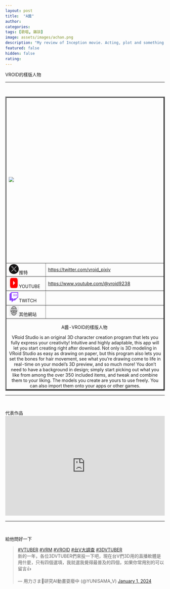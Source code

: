 ```yaml
---
layout: post
title:  "A醬"
author: 
categories: 
tags: [歌唱, 雜談]
image: assets/images/achan.png
description: "My review of Inception movie. Acting, plot and something else in this short description."
featured: false
hidden: false
rating: 
---
```

VROID的樣版人物
<hr />
<p>&nbsp;</p>

<table style="border-collapse: collapse; width: 512; " border="3">
<tbody>
<tr style="height: 517px;">
<td style="width: 47.5125%; height: 517px;" colspan="2"><img src="https://i.imgur.com/r6qraMX.png" /></td>
</tr>
<tr style="height: 24px;">
<td style="width: 14.2515%; height: 24px;"><img src="../assets/images/twitter.png" alt="" width="32" height="32" />推特</td>
<td style="width: 33.261%; height: 24px;"><a href="https://twitter.com/vroid_pixiv">https://twitter.com/vroid_pixiv</a></td>
</tr>
<tr style="height: 39px;">
<td style="width: 14.2515%; height: 39px;"><img src="../assets/images/youtube.png" alt="" width="32" height="32" />YOUTUBE</td>
<td style="width: 33.261%; height: 39px;"><a href="https://www.youtube.com/@vroid9238">https://www.youtube.com/@vroid9238</a></td>
</tr>
<tr style="height: 39px;">
<td style="width: 14.2515%; height: 39px;"><img src="../assets/images/twitch.png" alt="" width="32" height="32" />TWITCH</td>
<td style="width: 33.261%; height: 39px;">&nbsp;</td>
</tr>
<tr style="height: 22px;">
<td style="width: 14.2515%; height: 22px;"><img src="../assets/images/www.png" alt="" width="32" height="32" />其他網站</td>
<td style="width: 33.261%; height: 22px;">&nbsp;</td>
</tr>
<tr>
<td style="width: 47.5125%; text-align: center;" colspan="2">
  <p>A醬-VROID的樣版人物&nbsp;</p>

<div>VRoid Studio is an original 3D character creation program that lets you fully express your creativity! Intuitive and highly adaptable, this app will let you start creating right after download. Not only is 3D modeling in VRoid Studio as easy as drawing on paper, but this program also lets you set the bones for hair movement, see what you&rsquo;re drawing come to life in real-time on your model&rsquo;s 3D preview, and so much more! You don&rsquo;t need to have a background in design; simply start picking out what you like from among the over 350 included items, and tweak and combine them to your liking. The models you create are yours to use freely. You can also import them onto your apps or other games.</div>

</td>
</tr>
</tbody>
</table>

<hr />
<p>&nbsp;</p>
代表作品
<iframe style="width:100%;" height="315" src="https://www.youtube.com/embed/2gfEpSW-pvw?rel=0&showinfo=0" frameborder="0" allowfullscreen></iframe>
<hr />
<p>&nbsp;</p>

給他問好一下
<blockquote class="twitter-tweet"><p lang="zh" dir="ltr"><a href="https://twitter.com/hashtag/VTUBER?src=hash&amp;ref_src=twsrc%5Etfw">#VTUBER</a> <a href="https://twitter.com/hashtag/VRM?src=hash&amp;ref_src=twsrc%5Etfw">#VRM</a> <a href="https://twitter.com/hashtag/VROID?src=hash&amp;ref_src=twsrc%5Etfw">#VROID</a> <a href="https://twitter.com/hashtag/%E5%8F%B0V%E5%A4%A7%E8%AA%BF%E6%9F%A5?src=hash&amp;ref_src=twsrc%5Etfw">#台V大調查</a> <a href="https://twitter.com/hashtag/3DVTUBER?src=hash&amp;ref_src=twsrc%5Etfw">#3DVTUBER</a><br>新的一年，各位3DVTUBER們來投一下吧，現在台V們3D用的直播軟體是用什麼，只有四個選項，我就選我覺得最普及的四個，如果你常用別的可以留言👍</p>&mdash; 用力さま🤖研究AI動畫耍廢中 (@YUNISAMA_V) <a href="https://twitter.com/YUNISAMA_V/status/1741822296900395220?ref_src=twsrc%5Etfw">January 1, 2024</a></blockquote> <script async src="https://platform.twitter.com/widgets.js" charset="utf-8"></script>
